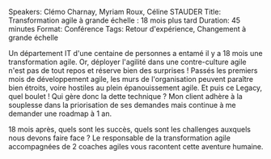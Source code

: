 Speakers: Clémo Charnay, Myriam Roux, Céline STAUDER
Title: Transformation agile à grande échelle : 18 mois plus tard
Duration: 45 minutes
Format: Conférence
Tags: Retour d'expérience, Changement à grande échelle

Un département IT d'une centaine de personnes a entamé il y a 18 mois une transformation agile. Or, déployer l'agilité dans une contre-culture agile n'est pas de tout repos et réserve bien des surprises !
Passés les premiers mois de développement agile, les murs de l'organisation peuvent paraître bien étroits, voire hostiles au plein épanouissement agile.
Et puis ce Legacy, quel boulet !
Qui gère donc la dette technique ?
Mon client adhère à la souplesse dans la priorisation  de ses demandes mais continue à me demander une roadmap à 1 an.

18 mois après, quels sont les succès, quels sont les challenges auxquels nous devons faire face ?
Le responsable de la transformation agile accompagnées de 2 coaches agiles vous racontent cette aventure humaine.
